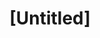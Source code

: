 ---
pid: LS145
title: "[Untitled]"
location_transcription: Part of city where underground railroad was based
zipcode: CT06010
outside_phl: Bristol CT
neighborhood: 
age: '60'
age_range: 60-69
instagram: 
image_file_name: LS_145.jpg
proposal_transcription: Commemorate the Underground Railroad
topic: African Americans,History
topic_summary: 0, 0
type: Space,Walkway
keywords_other: Underground Railroad
credit: Dave O
image_labels: 
twitter: 
facebook: 
permalink: "/monuments/ls145/"
layout: item-page
---